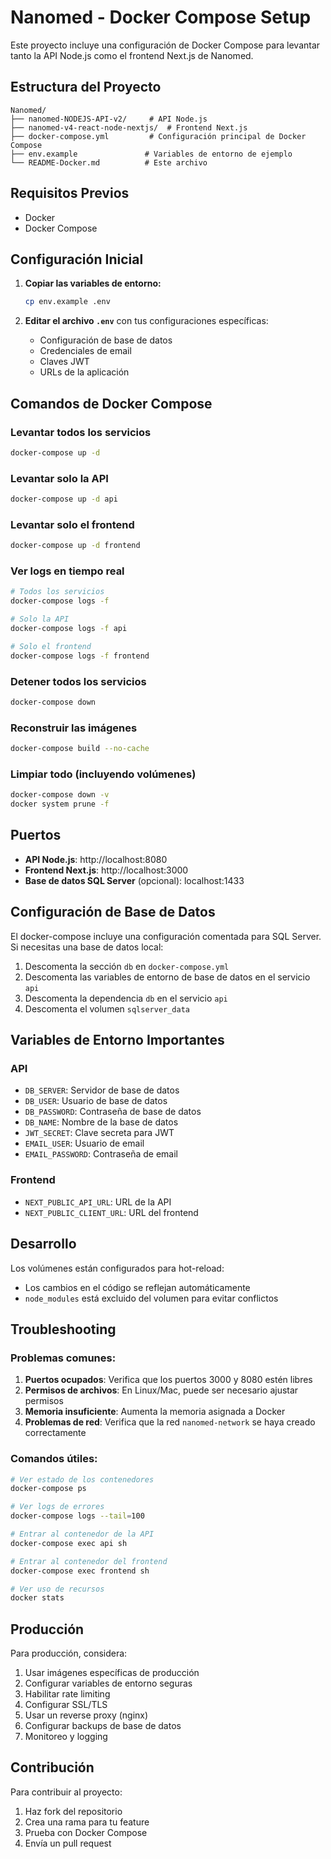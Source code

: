 # Nanomed - Docker Compose Setup

Este proyecto incluye una configuración de Docker Compose para levantar tanto la API Node.js como el frontend Next.js de Nanomed.

## Estructura del Proyecto

```
Nanomed/
├── nanomed-NODEJS-API-v2/     # API Node.js
├── nanomed-v4-react-node-nextjs/  # Frontend Next.js
├── docker-compose.yml         # Configuración principal de Docker Compose
├── env.example               # Variables de entorno de ejemplo
└── README-Docker.md          # Este archivo
```

## Requisitos Previos

- Docker
- Docker Compose

## Configuración Inicial

1. **Copiar las variables de entorno:**
   ```bash
   cp env.example .env
   ```

2. **Editar el archivo `.env`** con tus configuraciones específicas:
   - Configuración de base de datos
   - Credenciales de email
   - Claves JWT
   - URLs de la aplicación

## Comandos de Docker Compose

### Levantar todos los servicios
```bash
docker-compose up -d
```

### Levantar solo la API
```bash
docker-compose up -d api
```

### Levantar solo el frontend
```bash
docker-compose up -d frontend
```

### Ver logs en tiempo real
```bash
# Todos los servicios
docker-compose logs -f

# Solo la API
docker-compose logs -f api

# Solo el frontend
docker-compose logs -f frontend
```

### Detener todos los servicios
```bash
docker-compose down
```

### Reconstruir las imágenes
```bash
docker-compose build --no-cache
```

### Limpiar todo (incluyendo volúmenes)
```bash
docker-compose down -v
docker system prune -f
```

## Puertos

- **API Node.js**: http://localhost:8080
- **Frontend Next.js**: http://localhost:3000
- **Base de datos SQL Server** (opcional): localhost:1433

## Configuración de Base de Datos

El docker-compose incluye una configuración comentada para SQL Server. Si necesitas una base de datos local:

1. Descomenta la sección `db` en `docker-compose.yml`
2. Descomenta las variables de entorno de base de datos en el servicio `api`
3. Descomenta la dependencia `db` en el servicio `api`
4. Descomenta el volumen `sqlserver_data`

## Variables de Entorno Importantes

### API
- `DB_SERVER`: Servidor de base de datos
- `DB_USER`: Usuario de base de datos
- `DB_PASSWORD`: Contraseña de base de datos
- `DB_NAME`: Nombre de la base de datos
- `JWT_SECRET`: Clave secreta para JWT
- `EMAIL_USER`: Usuario de email
- `EMAIL_PASSWORD`: Contraseña de email

### Frontend
- `NEXT_PUBLIC_API_URL`: URL de la API
- `NEXT_PUBLIC_CLIENT_URL`: URL del frontend

## Desarrollo

Los volúmenes están configurados para hot-reload:
- Los cambios en el código se reflejan automáticamente
- `node_modules` está excluido del volumen para evitar conflictos

## Troubleshooting

### Problemas comunes:

1. **Puertos ocupados**: Verifica que los puertos 3000 y 8080 estén libres
2. **Permisos de archivos**: En Linux/Mac, puede ser necesario ajustar permisos
3. **Memoria insuficiente**: Aumenta la memoria asignada a Docker
4. **Problemas de red**: Verifica que la red `nanomed-network` se haya creado correctamente

### Comandos útiles:

```bash
# Ver estado de los contenedores
docker-compose ps

# Ver logs de errores
docker-compose logs --tail=100

# Entrar al contenedor de la API
docker-compose exec api sh

# Entrar al contenedor del frontend
docker-compose exec frontend sh

# Ver uso de recursos
docker stats
```

## Producción

Para producción, considera:

1. Usar imágenes específicas de producción
2. Configurar variables de entorno seguras
3. Habilitar rate limiting
4. Configurar SSL/TLS
5. Usar un reverse proxy (nginx)
6. Configurar backups de base de datos
7. Monitoreo y logging

## Contribución

Para contribuir al proyecto:

1. Haz fork del repositorio
2. Crea una rama para tu feature
3. Prueba con Docker Compose
4. Envía un pull request
